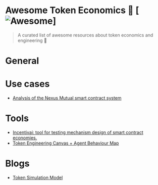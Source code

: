# Awesome Token Economics 🦄 [![Awesome](https://cdn.rawgit.com/sindresorhus/awesome/d7305f38d29fed78fa85652e3a63e154dd8e8829/media/badge.svg)]
> A curated list of awesome resources about token economics and engineering 🦄

General
======



Use cases
=======
- [Analysis of the Nexus Mutual smart contract system](http://incentivai.co/nexus_mutual_system_incentivai_simulation_report.pdf)

Tools
=======
- [Incentivai: tool for testing mechanism design of smart contract economies.](http://incentivai.co/#caseStudies)
- [Token Engineering Canvas + Agent Behaviour Map](https://docs.google.com/spreadsheets/d/1cJn_aQj6mF-vC_89-Ah3hLtikp-S579FwrPEAZe8obU/edit#gid=1249453709)

Blogs
=======

- [Token Simulation Model](https://medium.com/token-simulation-model)

